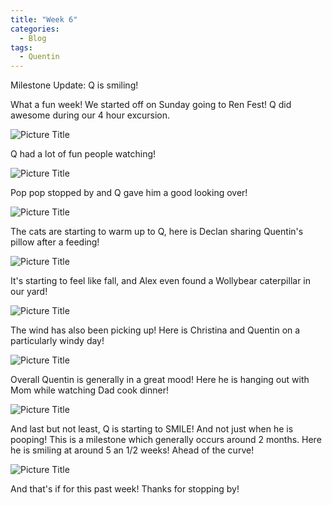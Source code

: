 ```yaml
---
title: "Week 6"
categories:
  - Blog
tags:
  - Quentin
---
```


Milestone Update: Q is smiling!

What a fun week! We started off on Sunday going to Ren Fest! Q did awesome during our 4 hour excursion.

![Picture Title](/assets/images/renfest.jpg)

Q had a lot of fun people watching!

![Picture Title](/assets/images/q_renfest.jpg)

Pop pop stopped by and Q gave him a good looking over!

![Picture Title](/assets/images/q_glenn.jpg)

The cats are starting to warm up to Q, here is Declan sharing Quentin's pillow after a feeding!

![Picture Title](/assets/images/q_declan.jpg)

It's starting to feel like fall, and Alex even found a Wollybear caterpillar in our yard!

![Picture Title](/assets/images/wollybear.jpg)

The wind has also been picking up! Here is Christina and Quentin on a particularly windy day!

![Picture Title](/assets/images/q_windy_day.jpg)

Overall Quentin is generally in a great mood! Here he is hanging out with Mom while watching Dad cook dinner!

![Picture Title](/assets/images/q8.jpg)

And last but not least, Q is starting to SMILE! And not just when he is pooping! This is a milestone which generally occurs around 2 months. Here he is smiling at around 5 an 1/2 weeks! Ahead of the curve!

![Picture Title](/assets/images/q_smile.jpg)

And that's if for this past week! Thanks for stopping by!
